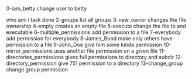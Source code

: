 0-iam_betty change user to betty

who ami i task done
2-groups list all groups
3-new_owner changes the file ownership
4-empty creates an empty file
5-execute change the file to and executable
6-multiple_permissions add permission to a file
7-everybody add permission for everybody
8-James_Bond make only others have permission to a file
9-John_Doe give him some kinda permission
10-mirror_permissions uses another file permission on a given file
11-directories_permissions gives full permissions to directory and subdir
12-directory_permission give 751 permission to a directory
13-change_group change group permission
